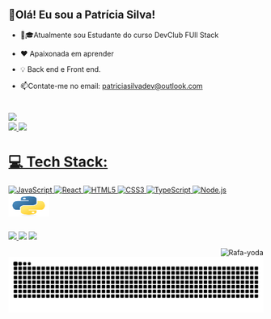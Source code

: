   ## 🙋Olá! Eu sou a Patrícia Silva! 
- 👩🎓Atualmente sou Estudante do curso DevClub FUll Stack 
- ❤️ Apaixonada em aprender 
- 💡 Back end e Front end.  
 - 📫Contate-me no email: patriciasilvadev@outlook.com

   <h1 align="center">
  <img src="https://readme-typing-svg.herokuapp.com/?font=Righteous&size=35&center=true&vCenter=true&width=500&height=70&duration=4000&lines=Olá!+👋;+Me+Chamo+Patricia😁!;" />
</h1>

 <div>
  <a href="https://github.com/Patricia-Silva1">
  <img height="180em" src="https://github-readme-stats.vercel.app/api?username=Patricia-Silva1&show_icons=true&theme=dark&include_all_commits=true&count_private=true"/>
  <img height="180em" src="https://github-readme-stats.vercel.app/api/top-langs/?username=Patricia-Silva1&layout=compact&langs_count=7&theme=dark"/>

# 💻 Tech Stack:
![JavaScript](https://img.shields.io/badge/javascript-%23323330.svg?style=for-the-badge&logo=javascript&logoColor=%23F7DF1E) 
![React](https://img.shields.io/badge/react-%2320232a.svg?style=for-the-badge&logo=react&logoColor=%2361DAFB)
![HTML5](https://img.shields.io/badge/html5-%23E34F26.svg?style=for-the-badge&logo=html5&logoColor=white)
![CSS3](https://img.shields.io/badge/css3-%231572B6.svg?style=for-the-badge&logo=css3&logoColor=white)
![TypeScript](https://img.shields.io/badge/typescript-%23007ACC.svg?style=for-the-badge&logo=typescript&logoColor=white)
![Node.js](https://img.shields.io/badge/-Node.js-339933?style=flat-square&logo=node.js&logoColor=white)
<img align="center" alt="Rafa-Python" height="45" width="80" src="https://raw.githubusercontent.com/devicons/devicon/master/icons/python/python-original.svg">
<br>



 ##

<a href = "mailto:contatopatriciasilva@outlook.com"><img src="https://img.shields.io/badge/-Gmail-%23333?style=for-the-badge&logo=gmail&logoColor=white" target="_blank"> 
</a>
  <a href="https://www.linkedin.com/in/patricia-silva-605008204" target="_blank"><img src="https://img.shields.io/badge/-LinkedIn-%230077B5?style=for-the-badge&logo=linkedin&logoColor=white" target="_blank"></a> 
 <a href= 'https://whats.link/paty1nascimento'><img src="https://img.shields.io/badge/WhatsApp-25D366?style=for-the-badge&logo=whatsapp&logoColor=white"></a>
      
 <img align="right" alt="Rafa-yoda" src="https://cdn.discordapp.com/attachments/795358919417397249/825430589581688872/hi.gif">

  
  ![Snake animation](https://github.com/Patricia-Silva1/Patricia-Silva1/blob/output/github-contribution-grid-snake.svg)
  
</div>
  

